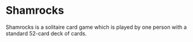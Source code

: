 # Shamrocks
Shamrocks is a solitaire card game which is played by one person with a standard 52-card deck of cards.
